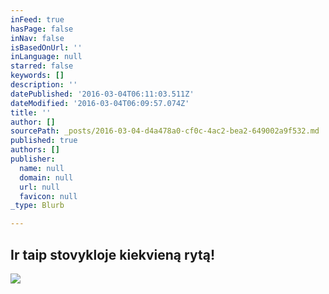 ```yaml
---
inFeed: true
hasPage: false
inNav: false
isBasedOnUrl: ''
inLanguage: null
starred: false
keywords: []
description: ''
datePublished: '2016-03-04T06:11:03.511Z'
dateModified: '2016-03-04T06:09:57.074Z'
title: ''
author: []
sourcePath: _posts/2016-03-04-d4a478a0-cf0c-4ac2-bea2-649002a9f532.md
published: true
authors: []
publisher:
  name: null
  domain: null
  url: null
  favicon: null
_type: Blurb

---
```

## Ir taip stovykloje kiekvieną rytą!
![](https://the-grid-user-content.s3-us-west-2.amazonaws.com/bc0e884d-e90d-49a3-8a9b-c394b04a08c3.jpg)